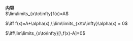 **内容**  
$\lim\limits_{x\to\infty}f(x)=A$  
  
$\iff f(x)=A+\alpha(x),\;\lim\limits_{x\to\infty}\alpha(x) = 0$  
  
$\iff\lim\limits_{x\to\infty}[\,f(x)-A]=0$  
